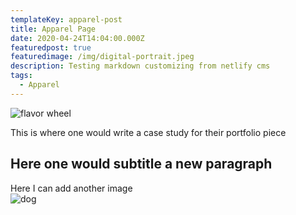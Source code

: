 ```yaml
---
templateKey: apparel-post
title: Apparel Page 
date: 2020-04-24T14:04:00.000Z
featuredpost: true
featuredimage: /img/digital-portrait.jpeg
description: Testing markdown customizing from netlify cms
tags:
  - Apparel
---
```

![flavor wheel](/img/digital-portrait.jpeg)

This is where one would write a case study for their portfolio piece

## Here one would subtitle a new paragraph

Here I can add another image  
![dog](/img/red.jpg) 
